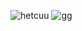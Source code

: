 ![hetcuu](https://github.com/irt1703/tori/assets/141152216/0a5ab77b-2f60-4b57-bb22-78eaee304ea5)
![gg](https://github.com/irt1703/tori/assets/141152216/6f0ec266-ecaa-4ff1-8f18-3807e67b3a24)
